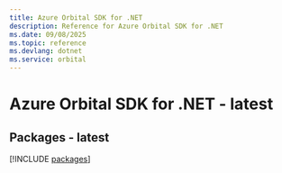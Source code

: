 ```yaml
---
title: Azure Orbital SDK for .NET
description: Reference for Azure Orbital SDK for .NET
ms.date: 09/08/2025
ms.topic: reference
ms.devlang: dotnet
ms.service: orbital
---
```

# Azure Orbital SDK for .NET - latest
## Packages - latest
[!INCLUDE [packages](orbital-index.md)]